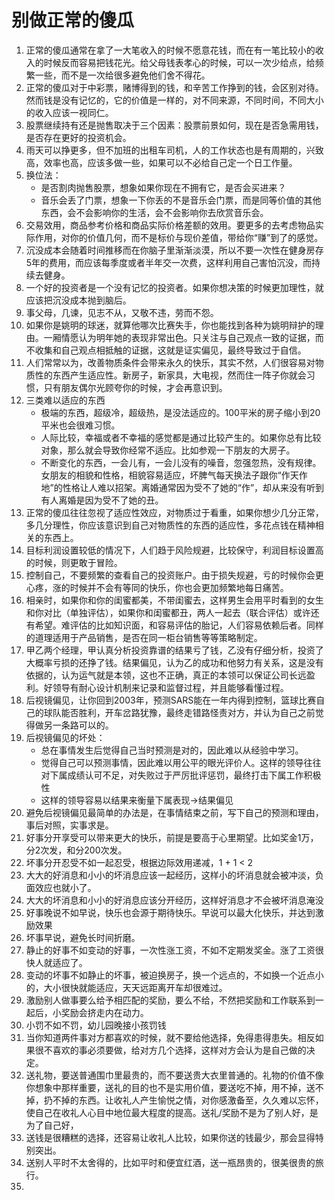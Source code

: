 # 别做正常的傻瓜

1. 正常的傻瓜通常在拿了一大笔收入的时候不愿意花钱，而在有一笔比较小的收入的时候反而容易把钱花光。给父母钱表孝心的时候，可以一次少给点，给频繁一些，而不是一次给很多避免他们舍不得花。
2. 正常的傻瓜对于中彩票，赌博得到的钱，和辛苦工作挣到的钱，会区别对待。然而钱是没有记忆的，它的价值是一样的，对不同来源，不同时间，不同大小的收入应该一视同仁。
3. 股票继续持有还是抛售取决于三个因素：股票前景如何，现在是否急需用钱，是否存在更好的投资机会。
4. 雨天可以挣更多，但不加班的出租车司机，人的工作状态也是有周期的，兴致高，效率也高，应该多做一些，如果可以不必给自己定一个日工作量。
5. 换位法：
    - 是否割肉抛售股票，想象如果你现在不拥有它，是否会买进来？
    - 音乐会丢了门票，想象一下你丢的不是音乐会门票，而是同等价值的其他东西，会不会影响你的生活，会不会影响你去欣赏音乐会。
6. 交易效用，商品参考价格和商品实际价格差额的效用。要更多的去考虑物品实际作用，对你的价值几何，而不是标价与现价差值，带给你“赚”到了的感觉。
7. 沉没成本会随着时间推移而在你脑子里渐渐淡漠，所以不要一次性在健身房存5年的费用，而应该每季度或者半年交一次费，这样利用自己害怕沉没，而持续去健身。
8. 一个好的投资者是一个没有记忆的投资者。如果你想决策的时候更加理性，就应该把沉没成本抛到脑后。
9. 事父母，几谏，见志不从，又敬不违，劳而不怨。
10. 如果你是姚明的球迷，就算他哪次比赛失手，你也能找到各种为姚明辩护的理由。一厢情愿认为明年她的表现非常出色。只关注与自己观点一致的证据，而不收集和自己观点相抵触的证据，这就是证实偏见，最终导致过于自信。
11. 人们常常以为，改善物质条件会带来永久的快乐，其实不然，人们很容易对物质性的东西产生适应性。新房子，新家具，大电视，然而住一阵子你就会习惯，只有朋友偶尔光顾夸你的时候，才会再意识到。
12. 三类难以适应的东西
    - 极端的东西，超级冷，超级热，是没法适应的。100平米的房子缩小到20平米也会很难习惯。
    - 人际比较，幸福或者不幸福的感觉都是通过比较产生的。如果你总有比较对象，那么就会导致你经常不适应。比如参观一下朋友的大房子。
    - 不断变化的东西，一会儿有，一会儿没有的噪音，忽强忽热，没有规律。女朋友的相貌和性格，相貌容易适应，坏脾气每天换法子跟你“作天作地”的性格让人难以招架。离婚通常因为受不了她的“作”，却从来没有听到有人离婚是因为受不了她的丑。
13. 正常的傻瓜往往忽视了适应性效应，对物质过于看重，如果你想少几分正常，多几分理性，你应该意识到自己对物质性的东西的适应性，多花点钱在精神相关的东西上。
14. 目标利润设置较低的情况下，人们趋于风险规避，比较保守，利润目标设置高的时候，则更敢于冒险。
15. 控制自己，不要频繁的查看自己的投资账户。由于损失规避，亏的时候你会更心疼，涨的时候并不会有等同的快乐，你也会更加频繁地每日痛苦。
16. 相亲时，如果你和你的闺蜜都美，不带闺蜜去，这样男生会用平时看到的女生和你对比（单独评估），如果你和闺蜜都丑，两人一起去（联合评估）或许还有希望。难评估的比如知识面，和容易评估的胎记，人们容易依赖后者。同样的道理适用于产品销售，是否在同一柜台销售等等策略制定。
17. 甲乙两个经理，甲认真分析投资靠谱的结果亏了钱，乙没有仔细分析，投资了大概率亏损的还挣了钱。结果偏见，认为乙的成功和他努力有关系，这是没有依据的，认为运气就是本领，这也不正确，真正的本领可以保证公司长远盈利。好领导有耐心设计机制来记录和监督过程，并且能够看懂过程。
18. 后视镜偏见，让你回到2003年，预测SARS能在一年内得到控制，篮球比赛自己的球队能否胜利，开车岔路犹豫，最终走错路怪责对方，并认为自己之前觉得做另一条路可以的。
19. 后视镜偏见的坏处：
    - 总在事情发生后觉得自己当时预测是对的，因此难以从经验中学习。
    - 觉得自己可以预测事情，因此难以用公平的眼光评价人。这样的领导往往对下属成绩认可不足，对失败过于严厉批评惩罚，最终打击下属工作积极性
    - 这样的领导容易以结果来衡量下属表现->结果偏见
20. 避免后视镜偏见最简单的办法是，在事情结束之前，写下自己的预测和理由，事后对照，实事求是。
21. 好事分开享受可以带来更大的快乐，前提是要高于心里期望。比如奖金1万，分2次发，和分200次发。
22. 坏事分开忍受不如一起忍受，根据边际效用递减，1 + 1 < 2
23. 大大的好消息和小小的坏消息应该一起经历，这样小的坏消息就会被冲淡，负面效应也就小了。
24. 大大的坏消息和小小的好消息应该分开经历，这样好消息才不会被坏消息淹没
25. 好事晚说不如早说，快乐也会源于期待快乐。早说可以最大化快乐，并达到激励效果
26. 坏事早说，避免长时间折磨。
27. 静止的好事不如变动的好事，一次性涨工资，不如不定期发奖金。涨了工资很快人就适应了。
28. 变动的坏事不如静止的坏事，被迫换房子，换一个远点的，不如换一个近点小的，大小很快就能适应，天天远距离开车却很难过。
29. 激励别人做事要么给予相匹配的奖励，要么不给，不然把奖励和工作联系到一起后，小奖励会挤走内在动力。
30. 小罚不如不罚，幼儿园晚接小孩罚钱
31. 当你知道两件事对方都喜欢的时候，就不要给他选择，免得患得患失。相反如果很不喜欢的事必须要做，给对方几个选择，这样对方会认为是自己做的决定。
32. 送礼物，要送普通围巾里最贵的，而不要送贵大衣里普通的。礼物的价值不像你想象中那样重要，送礼的目的也不是实用价值，要送吃不掉，用不掉，送不掉，扔不掉的东西。让收礼人产生愉悦之情，对你感激备至，久久难以忘怀，使自己在收礼人心目中地位最大程度的提高。送礼/奖励不是为了别人好，是为了自己好，
33. 送钱是很糟糕的选择，还容易让收礼人比较，如果你送的钱最少，那会显得特别突出。
34. 送别人平时不太舍得的，比如平时和便宜红酒，送一瓶昂贵的，很美很贵的旅行。
35. 

